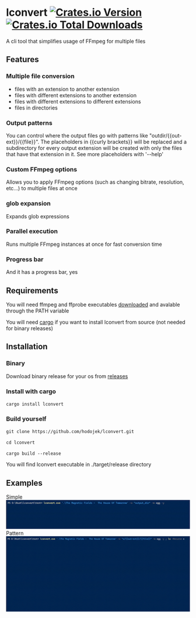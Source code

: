 # lconvert [![Crates.io Version](https://img.shields.io/crates/v/lconvert)](https://crates.io/crates/lconvert) [![Crates.io Total Downloads](https://img.shields.io/crates/d/lconvert)](https://crates.io/crates/lconvert)

A cli tool that simplifies usage of FFmpeg for multiple files
## Features
### Multiple file conversion
- files with an extension to another extension
- files with different extensions to another extension
- files with different extensions to different extensions
- files in directories

### Output patterns
You can control where the output files go with patterns like "outdir/{{out-ext}}/{{file}}".
The placeholders in {{curly brackets}} will be replaced and a subdirectory for every output extension will be created with only the files that have that extension in it. See more placeholders with '--help'
### Custom FFmpeg options
Allows you to apply FFmpeg options (such as changing bitrate, resolution, etc...) to multiple files at once 
### glob expansion
Expands glob expressions
### Parallel execution
Runs multiple FFmpeg instances at once for fast conversion time 
### Progress bar
And it has a progress bar, yes
## Requirements
You will need ffmpeg and ffprobe executables [downloaded](https://www.ffmpeg.org/) and avalable through the PATH variable

You will need [cargo](https://www.rust-lang.org/tools/install) if you want to install lconvert from source (not needed for binary releases)
## Installation
### Binary
Download binary release for your os from [releases](https://github.com/hodojek/lconvert/releases)
### Install with cargo
```
cargo install lconvert
```
### Build yourself
```
git clone https://github.com/hodojek/lconvert.git 
```
```
cd lconvert
```
```
cargo build --release
```
You will find lconvert executable in ./target/release directory
## Examples
Simple
<img src="https://github.com/hodojek/lconvert/blob/master/gifs/simple.gif?raw=true">
Pattern
<img src="https://github.com/hodojek/lconvert/blob/master/gifs/pattern.gif?raw=true">
